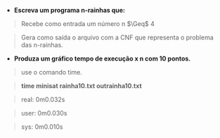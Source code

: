 - **Escreva um programa n-rainhas que:**

> Recebe como entrada um número n $\Geq$ 4

> Gera como saída o arquivo com a CNF que representa o problema das n-rainhas.

- **Produza um gráfico tempo de execução x n com 10 pontos.**

> use o comando time.

> **time minisat rainha10.txt outrainha10.txt**

> real: 0m0.032s

> user: 0m0.030s

> sys: 0m0.010s
